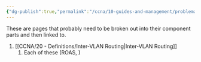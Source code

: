 ```yaml
---
{"dg-publish":true,"permalink":"/ccna/10-guides-and-management/problematic-pages/"}
---
```



These are pages that probably need to be broken out into their component parts and then linked to.
1. [[CCNA/20 - Definitions/Inter-VLAN Routing\|Inter-VLAN Routing]]
	1. Each of these (ROAS, )
